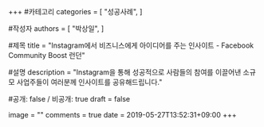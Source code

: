 +++
#카테고리
categories = [
    "성공사례",
]

#작성자
authors = [
    "박상일",
]

#제목
title = "Instagram에서 비즈니스에게 아이디어를 주는 인사이트 - Facebook Community Boost 런던"

#설명
description = "Instagram을 통해 성공적으로 사람들의 참여를 이끌어낸 소규모 사업주들이 여러분께 인사이트를 공유해드립니다."

#공개: false / 비공개: true
draft = false


image = ""
comments = true
date = 2019-05-27T13:52:31+09:00
+++

<!-- 게시글 내용 -->